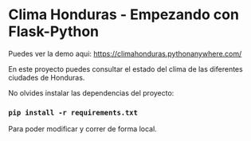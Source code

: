 # Clima Honduras - Empezando con Flask-Python

Puedes ver la demo aqui: https://climahonduras.pythonanywhere.com/

En este proyecto puedes consultar el estado del clima de las diferentes ciudades de Honduras.

No olvides instalar las dependencias del proyecto:

### `pip install -r requirements.txt`

Para poder modificar y correr de forma local.
